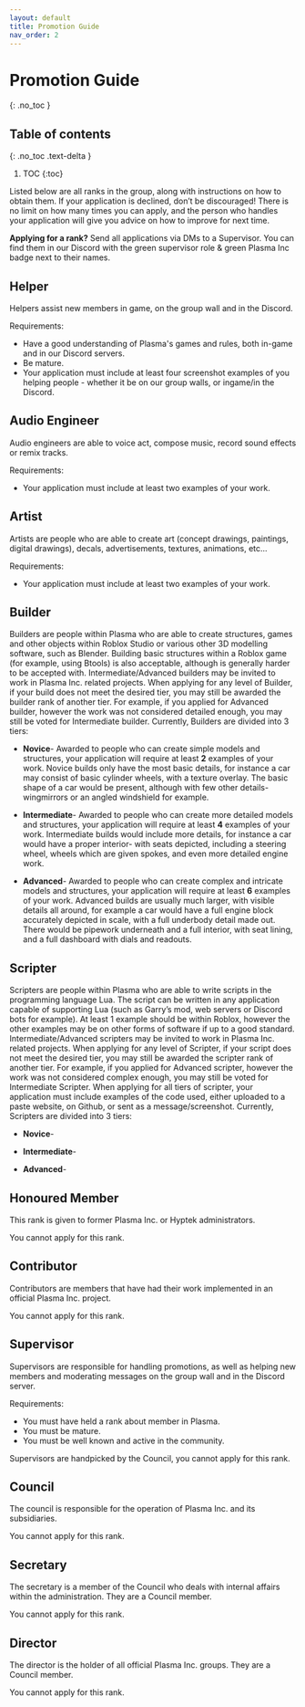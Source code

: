 ```yaml
---
layout: default
title: Promotion Guide
nav_order: 2
---
```


# Promotion Guide
{: .no_toc }

## Table of contents
{: .no_toc .text-delta }

1. TOC
{:toc}

Listed below are all ranks in the group, along with instructions on how to obtain them. If your application is declined, don’t be discouraged! There is no limit on how many times you can apply, and the person who handles your application will give you advice on how to improve for next time.

**Applying for a rank?**
Send all applications via DMs to a Supervisor. You can find them in our Discord with the green supervisor role & green Plasma Inc badge next to their names.


## Helper
Helpers assist new members in game, on the group wall and in the Discord.

Requirements:
- Have a good understanding of Plasma's games and rules, both in-game and in our Discord servers.
- Be mature.
- Your application must include at least four screenshot examples of you helping people - whether it be on our group walls, or ingame/in the Discord.


## Audio Engineer
Audio engineers are able to voice act, compose music, record sound effects or remix tracks.

Requirements:
- Your application must include at least two examples of your work.


## Artist
Artists are people who are able to create art (concept drawings, paintings, digital drawings), decals, advertisements, textures, animations, etc...

Requirements:
- Your application must include at least two examples of your work.


## Builder
Builders are people within Plasma who are able to create structures, games and other objects within Roblox Studio or various other 3D modelling software, such as Blender. Building basic structures within a Roblox game (for example, using Btools) is also acceptable, although is generally harder to be accepted with. Intermediate/Advanced builders may be invited to work in Plasma Inc. related projects. When applying for any level of Builder, if your build does not meet the desired tier, you may still be awarded the builder rank of another tier. For example, if you applied for Advanced builder, however the work was not considered detailed enough, you may still be voted for Intermediate builder. Currently, Builders are divided into 3 tiers:

- **Novice**- Awarded to people who can create simple models and structures, your application will require at least **2** examples of your work. Novice builds only have the most basic details, for instance a car may consist of basic cylinder wheels, with a texture overlay. The basic shape of a car would be present, although with few other details- wingmirrors or an angled windshield for example.

- **Intermediate**- Awarded to people who can create more detailed models and structures, your application will require at least **4** examples of your work. Intermediate builds would include more details, for instance a car would have a proper interior- with seats depicted, including a steering wheel, wheels which are given spokes, and even more detailed engine work.

-	**Advanced**- Awarded to people who can create complex and intricate models and structures, your application will require at least **6** examples of your work. Advanced builds are usually much larger, with visible details all around, for example a car would have a full engine block accurately depicted in scale, with a full underbody detail made out. There would be pipework underneath and a full interior, with seat lining, and a full dashboard with dials and readouts.


## Scripter
Scripters are people within Plasma who are able to write scripts in the programming language Lua. The script can be written in any application capable of supporting Lua (such as Garry’s mod, web servers or Discord bots for example). At least 1 example should be within Roblox, however the other examples may be on other forms of software if up to a good standard. Intermediate/Advanced scripters may be invited to work in Plasma Inc. related projects. When applying for any level of Scripter, if your script does not meet the desired tier, you may still be awarded the scripter rank of another tier. For example, if you applied for Advanced scripter, however the work was not considered complex enough, you may still be voted for Intermediate Scripter. When applying for all tiers of scripter, your application must include examples of the code used, either uploaded to a paste website, on Github, or sent as a message/screenshot. Currently, Scripters are divided into 3 tiers:

- **Novice**- 

- **Intermediate**-

- **Advanced**-


## Honoured Member
This rank is given to former Plasma Inc. or Hyptek administrators.

You cannot apply for this rank.


## Contributor
Contributors are members that have had their work implemented in an official Plasma Inc. project.

You cannot apply for this rank.


## Supervisor
Supervisors are responsible for handling promotions, as well as helping new members and moderating messages on the group wall and in the Discord server.

Requirements:
- You must have held a rank about member in Plasma.
- You must be mature.
- You must be well known and active in the community.

Supervisors are handpicked by the Council, you cannot apply for this rank.


## Council
The council is responsible for the operation of Plasma Inc. and its subsidiaries.

You cannot apply for this rank.


## Secretary
The secretary is a member of the Council who deals with internal affairs within the administration. They are a Council member.

You cannot apply for this rank.


## Director
The director is the holder of all official Plasma Inc. groups. They are a Council member.

You cannot apply for this rank.
